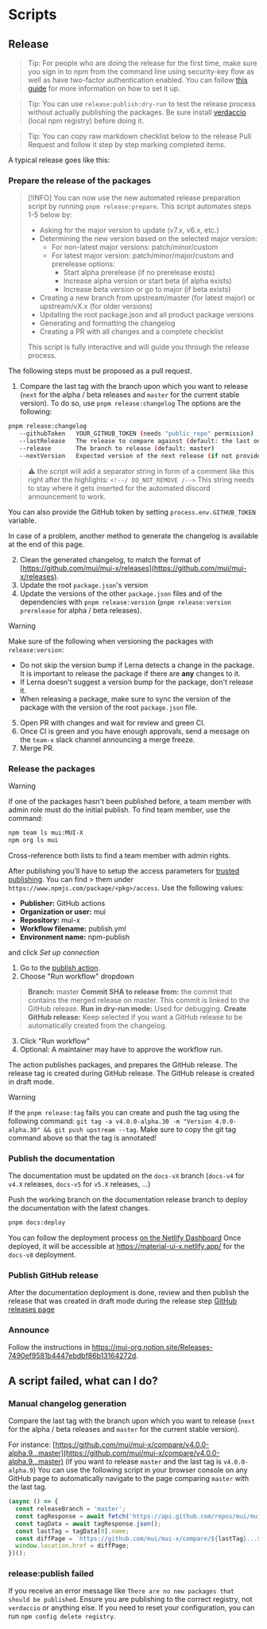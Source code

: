 # Scripts

## Release

> Tip: For people who are doing the release for the first time, make sure you sign in to npm from the command line using security-key flow as well as have two-factor authentication enabled.
> You can follow [this guide](https://docs.npmjs.com/accessing-npm-using-2fa) for more information on how to set it up.

> Tip: You can use `release:publish:dry-run` to test the release process without actually publishing the packages.
> Be sure install [verdaccio](https://verdaccio.org/) (local npm registry) before doing it.

> Tip: You can copy raw markdown checklist below to the release Pull Request and follow it step by step marking completed items.

A typical release goes like this:

### Prepare the release of the packages

> [!INFO]
> You can now use the new automated release preparation script by running `pnpm release:prepare`. This script automates steps 1-5 below by:
>
> - Asking for the major version to update (v7.x, v6.x, etc.)
> - Determining the new version based on the selected major version:
>   - For non-latest major versions: patch/minor/custom
>   - For latest major version: patch/minor/major/custom and prerelease options:
>     - Start alpha prerelease (if no prerelease exists)
>     - Increase alpha version or start beta (if alpha exists)
>     - Increase beta version or go to major (if beta exists)
> - Creating a new branch from upstream/master (for latest major) or upstream/vX.x (for older versions)
> - Updating the root package.json and all product package versions
> - Generating and formatting the changelog
> - Creating a PR with all changes and a complete checklist
>
> This script is fully interactive and will guide you through the release process.

The following steps must be proposed as a pull request.

1. Compare the last tag with the branch upon which you want to release (`next` for the alpha / beta releases and `master` for the current stable version).
   To do so, use `pnpm release:changelog` The options are the following:

```bash
pnpm release:changelog
   --githubToken   YOUR_GITHUB_TOKEN (needs "public_repo" permission)
   --lastRelease   The release to compare against (default: the last one)
   --release       The branch to release (default: master)
   --nextVersion   Expected version of the next release (if not provided, __VERSION__ placeholders must be updated manually)
```

> :warning: the script will add a separator string in form of a comment like this right after the highlights:
> `<!--/ DO_NOT_REMOVE /-->`
> This string needs to stay where it gets inserted for the automated discord announcement to work.

You can also provide the GitHub token by setting `process.env.GITHUB_TOKEN` variable.

In case of a problem, another method to generate the changelog is available at the end of this page.

2. Clean the generated changelog, to match the format of [https://github.com/mui/mui-x/releases](https://github.com/mui/mui-x/releases).
3. Update the root `package.json`'s version
4. Update the versions of the other `package.json` files and of the dependencies with `pnpm release:version` (`pnpm release:version prerelease` for alpha / beta releases).

> [!WARNING]
> Make sure of the following when versioning the packages with `release:version`:
>
> - Do not skip the version bump if Lerna detects a change in the package. It is important to release the package if there are **any** changes to it.
> - If Lerna doesn't suggest a version bump for the package, don't release it.
> - When releasing a package, make sure to sync the version of the package with the version of the root `package.json` file.

5. Open PR with changes and wait for review and green CI.
6. Once CI is green and you have enough approvals, send a message on the `team-x` slack channel announcing a merge freeze.
7. Merge PR.

### Release the packages

> [!WARNING]
> If one of the packages hasn't been published before, a team member with admin role must do the initial publish. To find team member, use the command:
>
> ```bash
> npm team ls mui:MUI-X
> npm org ls mui
> ```
>
> Cross-reference both lists to find a team member with admin rights.
>
> After publishing you'll have to setup the access parameters for [trusted publishing](http://docs.npmjs.com/trusted-publishers#configuring-trusted-publishing). You can find > them under `https://www.npmjs.com/package/<pkg>/access`. Use the following values:
>
> - **Publisher:** GitHub actions
> - **Organization or user:** mui
> - **Repository:** mui-x
> - **Workflow filename:** publish.yml
> - **Environment name:** npm-publish
>
> and click _Set up connection_

1. Go to the [publish action](https://github.com/mui/mui-x/actions/workflows/publish.yml).
2. Choose "Run workflow" dropdown

> **Branch:** master
> **Commit SHA to release from:** the commit that contains the merged release on master. This commit is linked to the GitHub release.
> **Run in dry-run mode:** Used for debugging.
> **Create GitHub release:** Keep selected if you want a GitHub release to be automatically created from the changelog.

3. Click "Run workflow"
4. Optional: A maintainer may have to approve the workflow run.

The action publishes packages, and prepares the GitHub release. The release tag is created during GitHub release. The GitHub release is created in draft mode.

> [!WARNING]
> If the `pnpm release:tag` fails you can create and push the tag using the following command: `git tag -a v4.0.0-alpha.30 -m "Version 4.0.0-alpha.30" && git push upstream --tag`.
> Make sure to copy the git tag command above so that the tag is annotated!

### Publish the documentation

The documentation must be updated on the `docs-vX` branch (`docs-v4` for `v4.X` releases, `docs-v5` for `v5.X` releases, ...)

Push the working branch on the documentation release branch to deploy the documentation with the latest changes.

```bash
pnpm docs:deploy
```

<!-- #target-branch-reference -->

You can follow the deployment process [on the Netlify Dashboard](https://app.netlify.com/sites/material-ui-x/deploys?filter=docs-v8)
Once deployed, it will be accessible at https://material-ui-x.netlify.app/ for the `docs-v8` deployment.

### Publish GitHub release

After the documentation deployment is done, review and then publish the release that was created in draft mode during the release step [GitHub releases page](https://github.com/mui/mui-x/releases)

### Announce

Follow the instructions in https://mui-org.notion.site/Releases-7490ef9581b4447ebdbf86b13164272d.

## A script failed, what can I do?

### Manual changelog generation

Compare the last tag with the branch upon which you want to release (`next` for the alpha / beta releases and `master` for the current stable version).

For instance: [https://github.com/mui/mui-x/compare/v4.0.0-alpha.9...master](https://github.com/mui/mui-x/compare/v4.0.0-alpha.9...master) (if you want to release `master` and the last tag is `v4.0.0-alpha.9`)
You can use the following script in your browser console on any GitHub page to automatically navigate to the page comparing `master` with the last tag.

```js
(async () => {
  const releaseBranch = 'master';
  const tagResponse = await fetch('https://api.github.com/repos/mui/mui-x/tags?per_page=1');
  const tagData = await tagResponse.json();
  const lastTag = tagData[0].name;
  const diffPage = `https://github.com/mui/mui-x/compare/${lastTag}...${releaseBranch}`;
  window.location.href = diffPage;
})();
```

### release:publish failed

If you receive an error message like `There are no new packages that should be published`. Ensure you are publishing to the correct registry, not `verdaccio` or anything else. If you need to reset your configuration, you can run `npm config delete registry`.
